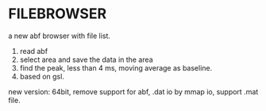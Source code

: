 # FILEBROWSER

a new abf browser with file list. 
1. read abf
2. select area and save the data in the area
3. find the peak, less than 4 ms, moving average as baseline. 
4. based on gsl.

new version:
64bit,
remove support for abf,
.dat io by mmap io,
support .mat file.
